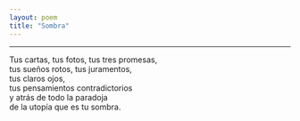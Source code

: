 ```yaml
---
layout: poem
title: "Sombra"
---
```


-----

Tus cartas, tus fotos, tus tres promesas,<br>
tus sueños rotos, tus juramentos,<br>
tus claros ojos,<br>
tus pensamientos contradictorios<br>
y atrás de todo la paradoja<br>
de la utopía que es tu sombra.